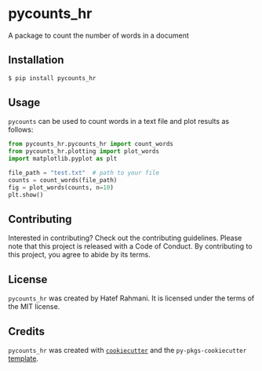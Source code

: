 # pycounts_hr

A package to count the number of words in a document

## Installation

```bash
$ pip install pycounts_hr
```

## Usage

`pycounts` can be used to count words in a text file and plot results
as follows:

```python
from pycounts_hr.pycounts_hr import count_words
from pycounts_hr.plotting import plot_words
import matplotlib.pyplot as plt

file_path = "test.txt"  # path to your file
counts = count_words(file_path)
fig = plot_words(counts, n=10)
plt.show()
```


## Contributing

Interested in contributing? Check out the contributing guidelines. Please note that this project is released with a Code of Conduct. By contributing to this project, you agree to abide by its terms.

## License

`pycounts_hr` was created by Hatef Rahmani. It is licensed under the terms of the MIT license.

## Credits

`pycounts_hr` was created with [`cookiecutter`](https://cookiecutter.readthedocs.io/en/latest/) and the `py-pkgs-cookiecutter` [template](https://github.com/py-pkgs/py-pkgs-cookiecutter).
